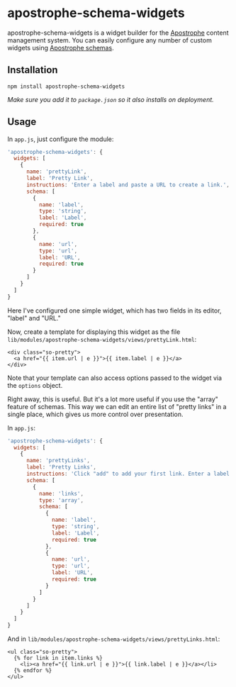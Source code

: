# apostrophe-schema-widgets

apostrophe-schema-widgets is a widget builder for the [Apostrophe](http://apostrophenow.org) content management system. You can easily configure any number of custom widgets using [Apostrophe schemas](https://github.com/punkave/apostrophe-schemas).

## Installation

```
npm install apostrophe-schema-widgets
```

*Make sure you add it to `package.json` so it also installs on deployment.*

## Usage

In `app.js`, just configure the module:

```javascript
'apostrophe-schema-widgets': {
  widgets: [
    {
      name: 'prettyLink',
      label: 'Pretty Link',
      instructions: 'Enter a label and paste a URL to create a link.',
      schema: [
        {
          name: 'label',
          type: 'string',
          label: 'Label',
          required: true
        },
        {
          name: 'url',
          type: 'url',
          label: 'URL',
          required: true
        }
      ]
    }
  ]
}
```

Here I've configured one simple widget, which has two fields in its editor, "label" and "URL."

Now, create a template for displaying this widget as the file `lib/modules/apostrophe-schema-widgets/views/prettyLink.html`:

```markup
<div class="so-pretty">
  <a href="{{ item.url | e }}">{{ item.label | e }}</a>
</div>
```

Note that your template can also access options passed to the widget via the `options` object.

Right away, this is useful. But it's a lot more useful if you use the "array" feature of schemas. This way we can edit an entire list of "pretty links" in a single place, which gives us more control over presentation.

In `app.js`:

```javascript
'apostrophe-schema-widgets': {
  widgets: [
    {
      name: 'prettyLinks',
      label: 'Pretty Links',
      instructions: 'Click "add" to add your first link. Enter a label and paste a URL for each link.',
      schema: [
        {
          name: 'links',
          type: 'array',
          schema: [
            {
              name: 'label',
              type: 'string',
              label: 'Label',
              required: true
            },
            {
              name: 'url',
              type: 'url',
              label: 'URL',
              required: true
            }
          ]
        }
      ]
    }
  ]
}
```

And in `lib/modules/apostrophe-schema-widgets/views/prettyLinks.html`:

```markup
<ul class="so-pretty">
  {% for link in item.links %}
    <li><a href="{{ link.url | e }}">{{ link.label | e }}</a></li>
  {% endfor %}
</ul>
```
